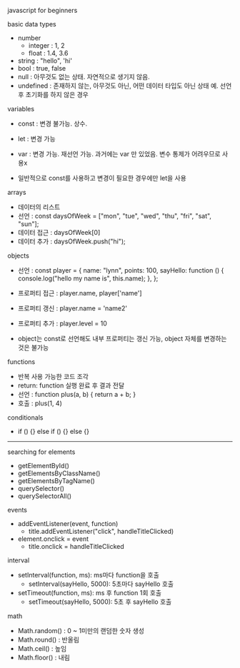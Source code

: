 javascript for beginners

basic data types
- number
    - integer : 1, 2
    - float : 1.4, 3.6
- string : "hello", 'hi'
- bool : true, false
- null : 아무것도 없는 상태. 자연적으로 생기지 않음.
- undefined : 존재하지 않는, 아무것도 아닌, 어떤 데이터 타입도 아닌 상태
    예. 선언 후 초기화를 하지 않은 경우

variables
- const : 변경 불가능. 상수.
- let : 변경 가능
- var : 변경 가능. 재선언 가능. 과거에는 var 만 있었음. 변수 통제가 어려우므로 사용x

- 일반적으로 const를 사용하고 변경이 필요한 경우에만 let을 사용

arrays
- 데이터의 리스트
- 선언 : const daysOfWeek = ["mon", "tue", "wed", "thu", "fri", "sat", "sun"];
- 데이터 접근 : daysOfWeek[0]
- 데이터 추가 : daysOfWeek.push("hi");

objects
- 선언 : const player = {
            name: "lynn",
            points: 100,
            sayHello: function () {
                console.log("hello my name is", this.name);
            },
        };
- 프로퍼티 접근 : player.name, player['name']
- 프로퍼티 갱신 : player.name = 'name2'
- 프로퍼티 추가 : player.level = 10

- object는 const로 선언해도 내부 프로퍼티는 갱신 가능, object 자체를 변경하는 것은 불가능

functions
- 반복 사용 가능한 코드 조각
- return: function 실행 완료 후 결과 전달
- 선언 : function plus(a, b) {
            return a + b;
        }
- 호출 : plus(1, 4)

conditionals
- if () {}
  else if () {}
  else {}

---

searching for elements
- getElementById()
- getElementsByClassName()
- getElementsByTagName()
- querySelector()
- querySelectorAll()

events
- addEventListener(event, function)
    - title.addEventListener("click", handleTitleClicked)
- element.onclick = event
    - title.onclick = handleTitleClicked

interval
- setInterval(function, ms): ms마다 function을 호출
    - setInterval(sayHello, 5000): 5초마다 sayHello 호출
- setTimeout(function, ms): ms 후 function 1회 호출
    - setTimeout(sayHello, 5000): 5초 후 sayHello 호출

math
- Math.random() : 0 ~ 1미만의 랜덤한 숫자 생성
- Math.round() : 반올림
- Math.ceil() : 높임
- Math.floor() : 내림